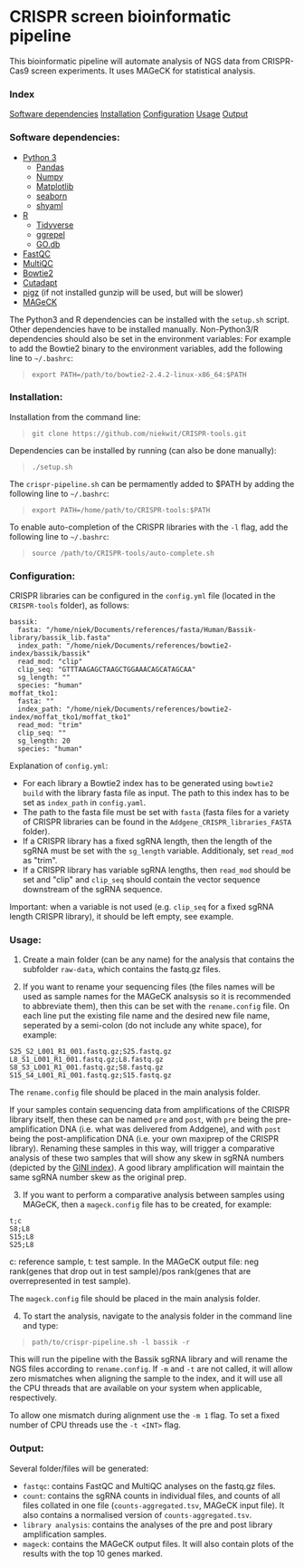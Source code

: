 # CRISPR screen bioinformatic pipeline

This bioinformatic pipeline will automate analysis of NGS data from CRISPR-Cas9 screen experiments. It uses MAGeCK for statistical analysis.


### Index

[Software dependencies](https://github.com/niekwit/CRISPR-tools#software-dependencies)
[Installation](https://github.com/niekwit/CRISPR-tools#installation)
[Configuration](https://github.com/niekwit/CRISPR-tools#configuration)
[Usage](https://github.com/niekwit/CRISPR-tools#usage)
[Output](https://github.com/niekwit/CRISPR-tools#output)

### Software dependencies:

- [Python 3](https://www.python.org/)
	- [Pandas](https://pandas.pydata.org/) 
	- [Numpy](https://numpy.org/)
	- [Matplotlib](https://matplotlib.org/stable/index.html)
	- [seaborn](https://seaborn.pydata.org/index.html)
	- [shyaml](https://pypi.org/project/shyaml/)
- [R](https://www.r-project.org/)
	- [Tidyverse](https://www.tidyverse.org/)
	- [ggrepel](https://www.rdocumentation.org/packages/ggrepel/versions/0.9.1)
	- [GO.db](https://www.bioconductor.org/packages/release/data/annotation/html/GO.db.html)
- [FastQC](https://www.bioinformatics.babraham.ac.uk/projects/fastqc/)
- [MultiQC](https://multiqc.info/)
- [Bowtie2](http://bowtie-bio.sourceforge.net/bowtie2/index.shtml) 
- [Cutadapt](https://cutadapt.readthedocs.io/en/stable/)
- [pigz](https://zlib.net/pigz/) (if not installed gunzip will be used, but will be slower)
- [MAGeCK](https://sourceforge.net/p/mageck/wiki/Home/)

The Python3 and R dependencies can be installed with the `setup.sh` script. Other dependencies have to be installed manually. Non-Python3/R dependencies should also be set in the environment variables:
For example to add the Bowtie2 binary to the environment variables, add the following line to `~/.bashrc`:
> `export PATH=/path/to/bowtie2-2.4.2-linux-x86_64:$PATH`


### Installation:

Installation from the command line:
> `git clone https://github.com/niekwit/CRISPR-tools.git`

Dependencies can be installed by running (can also be done manually):
> `./setup.sh`

The `crispr-pipeline.sh` can be permamently added to $PATH by adding the following line to `~/.bashrc`:
> `export PATH=/home/path/to/CRISPR-tools:$PATH`

To enable auto-completion of the CRISPR libraries with the `-l` flag, add the following line to `~/.bashrc`:
> `source /path/to/CRISPR-tools/auto-complete.sh`


### Configuration:

CRISPR libraries can be configured in the `config.yml` file (located in the `CRISPR-tools` folder), as follows:
```
bassik:
  fasta: "/home/niek/Documents/references/fasta/Human/Bassik-library/bassik_lib.fasta"
  index_path: "/home/niek/Documents/references/bowtie2-index/bassik/bassik"
  read_mod: "clip"
  clip_seq: "GTTTAAGAGCTAAGCTGGAAACAGCATAGCAA"
  sg_length: ""
  species: "human"
moffat_tko1:
  fasta: ""
  index_path: "/home/niek/Documents/references/bowtie2-index/moffat_tko1/moffat_tko1"
  read_mod: "trim"
  clip_seq: ""
  sg_length: 20
  species: "human"
```
Explanation of `config.yml`:
* For each library a Bowtie2 index has to be generated using `bowtie2 build` with the library fasta file as input. The path to this index has to be set as `index_path` in `config.yaml`. 
* The path to the fasta file must be set with `fasta` (fasta files for a variety of CRISPR libraries can be found in the `Addgene_CRISPR_libraries_FASTA` folder).
* If a CRISPR library has a fixed sgRNA length, then the length of the sgRNA must be set with the `sg_length` variable. Additionaly, set `read_mod` as "trim".
* If a CRISPR library has variable sgRNA lengths, then `read_mod` should be set and "clip" and `clip_seq` should contain the vector sequence downstream of the sgRNA sequence.

Important: when a variable is not used (e.g. `clip_seq` for a fixed sgRNA length CRISPR library), it should be left empty, see example.


### Usage:

1. Create a main folder (can be any name) for the analysis that contains the subfolder `raw-data`, which contains the fastq.gz files.

2. If you want to rename your sequencing files (the files names will be used as sample names for the MAGeCK analsysis so it is recommended to abbreviate them), then this can be set with the `rename.config` file.
On each line put the existing file name and the desired new file name, seperated by a semi-colon (do not include any white space), for example:
```
S25_S2_L001_R1_001.fastq.gz;S25.fastq.gz
L8_S1_L001_R1_001.fastq.gz;L8.fastq.gz
S8_S3_L001_R1_001.fastq.gz;S8.fastq.gz
S15_S4_L001_R1_001.fastq.gz;S15.fastq.gz
```
The `rename.config` file should be placed in the main analysis folder.

If your samples contain sequencing data from amplifications of the CRISPR library itself, then these can be named `pre` and `post`, with `pre` being the pre-amplification DNA (i.e. what was delivered from Addgene), and  with `post` being the post-amplification DNA (i.e. your own maxiprep of the CRISPR library). Renaming these samples in this way, will trigger a comparative analysis of these two samples that will show any skew in sgRNA numbers (depicted by the [GINI index](https://en.wikipedia.org/wiki/Gini_coefficient)). A good library amplification will maintain the same sgRNA number skew as the original prep.

3. If you want to perform a comparative analysis between samples using MAGeCK, then a `mageck.config` file has to be created, for example:
```
t;c
S8;L8
S15;L8
S25;L8
```
c: reference sample, t: test sample. In the MAGeCK output file: neg rank(genes that drop out in test sample)/pos rank(genes that are overrepresented in test sample).

The `mageck.config` file should be placed in the main analysis folder.

4. To start the analysis, navigate to the analysis folder in the command line and type: 
> `path/to/crispr-pipeline.sh -l bassik -r`

This will run the pipeline with the Bassik sgRNA library and will rename the NGS files according to `rename.config`. If `-m` and `-t` are not called, it will allow zero mismatches when aligning the sample to the index, and it will use all the CPU threads that are available on your system when applicable, respectively. 

To allow one mismatch during alignment use the `-m 1` flag.
To set a fixed number of CPU threads use the `-t <INT>` flag.


### Output:

Several folder/files will be generated:

* `fastqc`: contains FastQC and MultiQC analyses on the fastq.gz files.
* `count`: contains the sgRNA counts in individual files, and counts of all files collated in one file (`counts-aggregated.tsv`, MAGeCK input file). It also contains a normalised version of `counts-aggregated.tsv`.
* `library analysis`: contains the analyses of the pre and post library amplification samples.
* `mageck`: contains the MAGeCK output files. It will also contain plots of the results with the top 10 genes marked.

